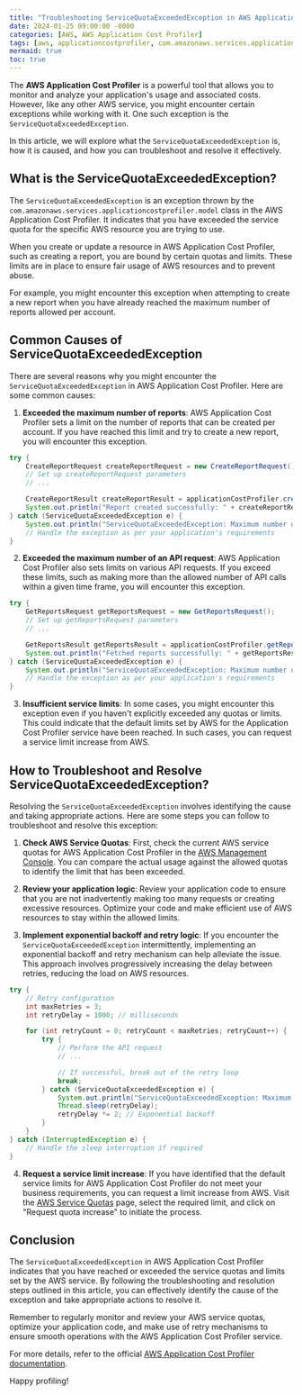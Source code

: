 ```yaml
---
title: "Troubleshooting ServiceQuotaExceededException in AWS Application Cost Profiler"
date: 2024-01-25 09:00:00 -0000
categories: [AWS, AWS Application Cost Profiler]
tags: [aws, applicationcostprofiler, com.amazonaws.services.applicationcostprofiler.model]
mermaid: true
toc: true
---
```



The **AWS Application Cost Profiler** is a powerful tool that allows you to monitor and analyze your application's usage and associated costs. However, like any other AWS service, you might encounter certain exceptions while working with it. One such exception is the `ServiceQuotaExceededException`.

In this article, we will explore what the `ServiceQuotaExceededException` is, how it is caused, and how you can troubleshoot and resolve it effectively.

## What is the ServiceQuotaExceededException?

The `ServiceQuotaExceededException` is an exception thrown by the `com.amazonaws.services.applicationcostprofiler.model` class in the AWS Application Cost Profiler. It indicates that you have exceeded the service quota for the specific AWS resource you are trying to use.

When you create or update a resource in AWS Application Cost Profiler, such as creating a report, you are bound by certain quotas and limits. These limits are in place to ensure fair usage of AWS resources and to prevent abuse.

For example, you might encounter this exception when attempting to create a new report when you have already reached the maximum number of reports allowed per account.

## Common Causes of ServiceQuotaExceededException

There are several reasons why you might encounter the `ServiceQuotaExceededException` in AWS Application Cost Profiler. Here are some common causes:

1. **Exceeded the maximum number of reports**: AWS Application Cost Profiler sets a limit on the number of reports that can be created per account. If you have reached this limit and try to create a new report, you will encounter this exception.

```java
try {
    CreateReportRequest createReportRequest = new CreateReportRequest();
    // Set up createReportRequest parameters
    // ...

    CreateReportResult createReportResult = applicationCostProfiler.createReport(createReportRequest);
    System.out.println("Report created successfully: " + createReportResult.getReportId());
} catch (ServiceQuotaExceededException e) {
    System.out.println("ServiceQuotaExceededException: Maximum number of reports exceeded");
    // Handle the exception as per your application's requirements
}
```

2. **Exceeded the maximum number of an API request**: AWS Application Cost Profiler also sets limits on various API requests. If you exceed these limits, such as making more than the allowed number of API calls within a given time frame, you will encounter this exception.

```java
try {
    GetReportsRequest getReportsRequest = new GetReportsRequest();
    // Set up getReportsRequest parameters
    // ...

    GetReportsResult getReportsResult = applicationCostProfiler.getReports(getReportsRequest);
    System.out.println("Fetched reports successfully: " + getReportsResult.getReportSummaries());
} catch (ServiceQuotaExceededException e) {
    System.out.println("ServiceQuotaExceededException: Maximum number of request exceeded");
    // Handle the exception as per your application's requirements
}
```

3. **Insufficient service limits**: In some cases, you might encounter this exception even if you haven't explicitly exceeded any quotas or limits. This could indicate that the default limits set by AWS for the Application Cost Profiler service have been reached. In such cases, you can request a service limit increase from AWS.

## How to Troubleshoot and Resolve ServiceQuotaExceededException?

Resolving the `ServiceQuotaExceededException` involves identifying the cause and taking appropriate actions. Here are some steps you can follow to troubleshoot and resolve this exception:

1. **Check AWS Service Quotas**: First, check the current AWS service quotas for AWS Application Cost Profiler in the [AWS Management Console](https://console.aws.amazon.com/servicequotas/home/services/application-cost-profiler). You can compare the actual usage against the allowed quotas to identify the limit that has been exceeded.

2. **Review your application logic**: Review your application code to ensure that you are not inadvertently making too many requests or creating excessive resources. Optimize your code and make efficient use of AWS resources to stay within the allowed limits.

3. **Implement exponential backoff and retry logic**: If you encounter the `ServiceQuotaExceededException` intermittently, implementing an exponential backoff and retry mechanism can help alleviate the issue. This approach involves progressively increasing the delay between retries, reducing the load on AWS resources.

```java
try {
    // Retry configuration
    int maxRetries = 3;
    int retryDelay = 1000; // milliseconds

    for (int retryCount = 0; retryCount < maxRetries; retryCount++) {
        try {
            // Perform the API request
            // ...

            // If successful, break out of the retry loop
            break;
        } catch (ServiceQuotaExceededException e) {
            System.out.println("ServiceQuotaExceededException: Maximum number of request exceeded. Retrying in " + retryDelay + "ms");
            Thread.sleep(retryDelay);
            retryDelay *= 2; // Exponential backoff
        }
    }
} catch (InterruptedException e) {
    // Handle the sleep interruption if required
}
```

4. **Request a service limit increase**: If you have identified that the default service limits for AWS Application Cost Profiler do not meet your business requirements, you can request a limit increase from AWS. Visit the [AWS Service Quotas](https://console.aws.amazon.com/servicequotas/home/services/application-cost-profiler) page, select the required limit, and click on "Request quota increase" to initiate the process.

## Conclusion

The `ServiceQuotaExceededException` in AWS Application Cost Profiler indicates that you have reached or exceeded the service quotas and limits set by the AWS service. By following the troubleshooting and resolution steps outlined in this article, you can effectively identify the cause of the exception and take appropriate actions to resolve it.

Remember to regularly monitor and review your AWS service quotas, optimize your application code, and make use of retry mechanisms to ensure smooth operations with the AWS Application Cost Profiler service.

For more details, refer to the official [AWS Application Cost Profiler documentation](https://docs.aws.amazon.com/applicationcostprofiler/latest/APIReference/Welcome.html).

Happy profiling!
